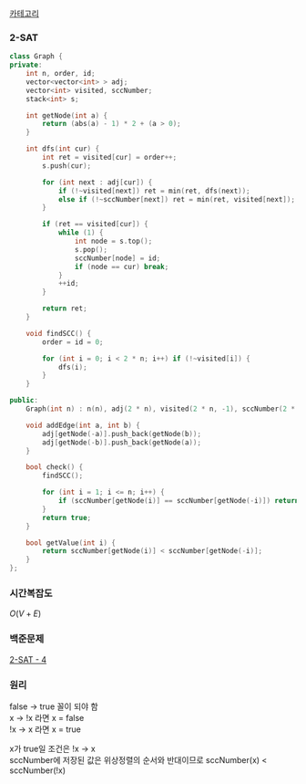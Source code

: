 [카테고리](/README.md)
### 2-SAT
```cpp
class Graph {
private:
    int n, order, id;
    vector<vector<int> > adj;
    vector<int> visited, sccNumber;
    stack<int> s;

    int getNode(int a) {
        return (abs(a) - 1) * 2 + (a > 0);
    }

    int dfs(int cur) {
        int ret = visited[cur] = order++;
        s.push(cur);

        for (int next : adj[cur]) {
            if (!~visited[next]) ret = min(ret, dfs(next));
            else if (!~sccNumber[next]) ret = min(ret, visited[next]);
        }

        if (ret == visited[cur]) {
            while (1) {
                int node = s.top();
                s.pop();
                sccNumber[node] = id;
                if (node == cur) break;
            }
            ++id;
        }

        return ret;
    }

    void findSCC() {
        order = id = 0;

        for (int i = 0; i < 2 * n; i++) if (!~visited[i]) {
            dfs(i);
        }
    }

public:
    Graph(int n) : n(n), adj(2 * n), visited(2 * n, -1), sccNumber(2 * n, -1) {}

    void addEdge(int a, int b) {
        adj[getNode(-a)].push_back(getNode(b));
        adj[getNode(-b)].push_back(getNode(a));
    }

    bool check() {
        findSCC();

        for (int i = 1; i <= n; i++) {
            if (sccNumber[getNode(i)] == sccNumber[getNode(-i)]) return false;
        }
        return true;
    }

    bool getValue(int i) {
        return sccNumber[getNode(i)] < sccNumber[getNode(-i)];
    }
};
```
### 시간복잡도 
$O(V + E)$   

### 백준문제
[2-SAT - 4](https://www.acmicpc.net/problem/11281)

### 원리
false -> true 꼴이 되야 함   
x -> !x 라면 x = false   
!x -> x 라면 x = true   

x가 true일 조건은 !x -> x   
sccNumber에 저장된 값은 위상정렬의 순서와 반대이므로 sccNumber(x) < sccNumber(!x) 